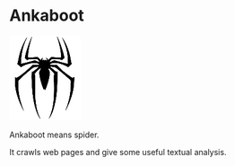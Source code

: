# Ankaboot
![spider](src/img/spider.png)

Ankaboot means spider.

It crawls web pages and give some useful textual analysis.
